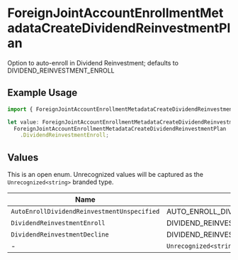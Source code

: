 # ForeignJointAccountEnrollmentMetadataCreateDividendReinvestmentPlan

Option to auto-enroll in Dividend Reinvestment; defaults to DIVIDEND_REINVESTMENT_ENROLL

## Example Usage

```typescript
import { ForeignJointAccountEnrollmentMetadataCreateDividendReinvestmentPlan } from "@apexfintechsolutions/ascend-sdk/models/components";

let value: ForeignJointAccountEnrollmentMetadataCreateDividendReinvestmentPlan =
  ForeignJointAccountEnrollmentMetadataCreateDividendReinvestmentPlan
    .DividendReinvestmentEnroll;
```

## Values

This is an open enum. Unrecognized values will be captured as the `Unrecognized<string>` branded type.

| Name                                          | Value                                         |
| --------------------------------------------- | --------------------------------------------- |
| `AutoEnrollDividendReinvestmentUnspecified`   | AUTO_ENROLL_DIVIDEND_REINVESTMENT_UNSPECIFIED |
| `DividendReinvestmentEnroll`                  | DIVIDEND_REINVESTMENT_ENROLL                  |
| `DividendReinvestmentDecline`                 | DIVIDEND_REINVESTMENT_DECLINE                 |
| -                                             | `Unrecognized<string>`                        |